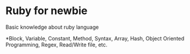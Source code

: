 # Ruby for newbie
Basic knowledge about ruby language

*Block, Variable, Constant, Method, Syntax, Array, Hash, Object Oriented Programming, Regex, Read/Write file, etc. 

